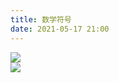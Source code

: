 ```yaml
---
title: 数学符号
date: 2021-05-17 21:00
---
```


![](./_image/2021-05-17/2021-05-17-21-01-02@2x.png)  
![](./_image/2021-05-17/2021-05-17-21-01-38@2x.png)